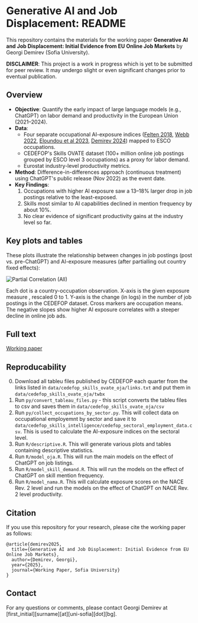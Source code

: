 # Generative AI and Job Displacement: README

This repository contains the materials for the working paper **Generative AI and Job Displacement: Initial Evidence from EU Online Job Markets** by Georgi Demirev (Sofia University).

**DISCLAIMER**: This project is a work in progress which is yet to be submitted for peer review. It may undergo slight or even significant changes prior to eventual publication.

## Overview

- **Objective**: Quantify the early impact of large language models (e.g., ChatGPT) on labor demand and productivity in the European Union (2021–2024).
- **Data**:
  - Four separate occupational AI-exposure indices ([Felten 2018](https://github.com/AIOE-Data/AIOE), [Webb 2022](https://www.notion.so/michaelwebb/Data-for-The-Impact-of-Artificial-Intelligence-on-the-Labor-Market-3b52b281505a48b8be107d11d8d0c363), [Eloundou et al 2023](https://github.com/openai/GPTs-are-GPTs/), [Demirev 2024](https://github.com/demirev/ai-products)) mapped to ESCO occupations.
  - CEDEFOP's Skills OVATE dataset (100+ million online job postings grouped by ESCO level 3 occupations) as a proxy for labor demand.
  - Eurostat industry-level productivity metrics.
- **Method**: Difference-in-differences approach (continuous treatment) using ChatGPT's public release (Nov 2022) as the event date.
- **Key Findings**:
  1. Occupations with higher AI exposure saw a 13–18% larger drop in job postings relative to the least-exposed.
  2. Skills most similar to AI capabilities declined in mention frequency by about 10%.
  3. No clear evidence of significant productivity gains at the industry level so far.

## Key plots and tables

These plots illustrate the relationship between changes in job postings (post vs. pre-ChatGPT) and AI-exposure measures (after partialling out country fixed effects):

![Partial Correlation (All)](results/plots/partial_plots_all.svg)

Each dot is a country-occupation observation. X-axis is the given exposure measure , rescaled 0 to 1. Y-axis is the change (in logs) in the number of job postings in the CEDEFOP dataset. Cross markers are occupation means. The negative slopes show higher AI exposure correlates with a steeper decline in online job ads.

## Full text

[Working paper](working_paper.pdf)

## Reproducability

0. Download all tableu files published by CEDEFOP each quarter from the links listed in `data/cedefop_skills_ovate_oja/links.txt` and put them in `data/cedefop_skills_ovate_oja/twbx`
1. Run `py/convert_tableau_files.py` - this script converts the tableu files to csv and saves them in `data/cedefop_skills_ovate_oja/csv`
2. Run `py/collect_occupations_by_sector.py`. This will collect data on occupational employemnt by sector and save it to `data/cedefop_skills_intelligence/cedefop_sectoral_employment_data.csv`. This is used to calculate the AI-exposure indices on the sectoral level.
3. Run `R/descriptive.R`. This will generate various plots and tables containing descriptive statistics.
4. Run `R/model_oja.R`. This will run the main models on the effect of ChatGPT on job listings.
5. Run `R/model_skill_demand.R`. This will run the models on the effect of ChatGPT on skill mention frequency.
6. Run `R/model_nama.R`. This will calculate exposure scores on the NACE Rev. 2 level and run the models on the effect of ChatGPT on NACE Rev. 2 level productivity.


## Citation

If you use this repository for your research, please cite the working paper as follows:

```
@article{demirev2025,
  title={Generative AI and Job Displacement: Initial Evidence from EU Online Job Markets},
  author={Demirev, Georgi},
  year={2025},
  journal={Working Paper, Sofia University}
}
```

## Contact

For any questions or comments, please contact Georgi Demirev at \[first_initial\]\[surname\]\[at\]\[uni-sofia\]\[dot\]\[bg].
